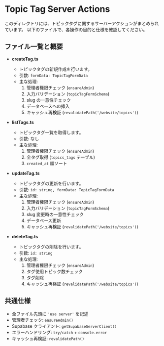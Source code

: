 # Topic Tag Server Actions

このディレクトリには、トピックタグに関するサーバーアクションがまとめられています。
以下のファイルで、各操作の目的と仕様を確認してください。

## ファイル一覧と概要

- **createTag.ts**
  - トピックタグの新規作成を行います。
  - 引数: `formData: TopicTagFormData`
  - 主な処理:
    1. 管理者権限チェック (`ensureAdmin`)
    2. 入力バリデーション (`topicTagFormSchema`)
    3. slug の一意性チェック
    4. データベースへの挿入
    5. キャッシュ再検証 (`revalidatePath('/website/topics')`)

- **listTags.ts**
  - トピックタグ一覧を取得します。
  - 引数: なし
  - 主な処理:
    1. 管理者権限チェック (`ensureAdmin`)
    2. 全タグ取得 (`topics_tags` テーブル)
    3. `created_at` 順ソート

- **updateTag.ts**
  - トピックタグの更新を行います。
  - 引数: `id: string, formData: TopicTagFormData`
  - 主な処理:
    1. 管理者権限チェック (`ensureAdmin`)
    2. 入力バリデーション (`topicTagFormSchema`)
    3. slug 変更時の一意性チェック
    4. データベース更新
    5. キャッシュ再検証 (`revalidatePath('/website/topics')`)

- **deleteTag.ts**
  - トピックタグの削除を行います。
  - 引数: `id: string`
  - 主な処理:
    1. 管理者権限チェック (`ensureAdmin`)
    2. タグ使用トピック数チェック
    3. タグ削除
    4. キャッシュ再検証 (`revalidatePath('/website/topics')`)

## 共通仕様

- 全ファイル先頭に `'use server'` を記述
- 管理者チェック: `ensureAdmin()`
- Supabase クライアント: `getSupabaseServerClient()`
- エラーハンドリング: `try/catch` + `console.error`
- キャッシュ再検証: `revalidatePath()`
